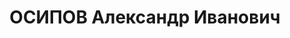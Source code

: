 ---
title: ОСИПОВ Александр Иванович
description: "1891 г.р., русский, б/п, полковник, нач. отдела инженерных войск СибВО.\
  \ \n  Арестован 06.07.1937. \n  ВКВС - 30.10.1937, ВМН. Расстрелян 30.10.1937, Новосибирск"
---